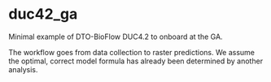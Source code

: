 # duc42_ga
Minimal example of DTO-BioFlow DUC4.2 to onboard at the GA.

The workflow goes from data collection to raster predictions. We assume the 
optimal, correct model formula has already been determined by another analysis.

